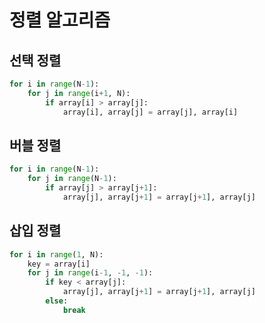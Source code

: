 # 정렬 알고리즘

## 선택 정렬

```python
for i in range(N-1):
    for j in range(i+1, N):
        if array[i] > array[j]:
            array[i], array[j] = array[j], array[i]
```

## 버블 정렬

```python
for i in range(N-1):
    for j in range(N-1):
        if array[j] > array[j+1]:
            array[j], array[j+1] = array[j+1], array[j]
```

## 삽입 정렬

```python
for i in range(1, N):
    key = array[i]
    for j in range(i-1, -1, -1):
        if key < array[j]:
            array[j], array[j+1] = array[j+1], array[j]
        else:
            break
```
